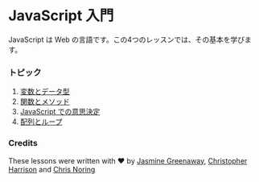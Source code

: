 # JavaScript 入門

JavaScript は Web の言語です。この4つのレッスンでは、その基本を学びます。

### トピック

1. [変数とデータ型](../1-data-types/translations/README.ja.md)
2. [関数とメソッド](../2-functions-methods/translations/README.ja.md)
3. [JavaScript での意思決定](../3-making-decisions/translations/README.ja.md)
4. [配列とループ](../4-arrays-loops/translations/README.ja.md)

### Credits

These lessons were written with ♥️ by [Jasmine Greenaway](https://twitter.com/paladique), [Christopher Harrison](https://twitter.com/geektrainer) and [Chris Noring](https://twitter.com/chris_noring)
